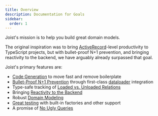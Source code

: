 ```yaml
---
title: Overview
description: Documentation for Goals
sidebar:
  order: 1
---
```


Joist's mission is to help you build great domain models.

The original inspiration was to bring [ActiveRecord](https://guides.rubyonrails.org/active_record_basics.html)-level productivity to TypeScript projects, but with bullet-proof N+1 prevention, and bringing reactivity to the backend, we have arguably already surpassed that goal.   

Joist's primary features are:

- [Code Generation](./code-generation.md) to move fast and remove boilerplate
- [Bullet-Proof N+1 Prevention](./avoiding-n-plus-1s.md) through first-class [dataloader](https://github.com/graphql/dataloader) integration
- Type-safe tracking of [Loaded vs. Unloaded Relations](./load-safe-relations.md)
- Bringing [Reactivity to the Backend](../modeling/reactive-fields.md)
- Robust [Domain Modeling](../modeling/fields.md)
- [Great testing](./great-tests.md) with built-in factories and other support
- A promise of [No Ugly Queries](/goals/no-ugly-queries)
